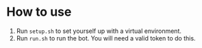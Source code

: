 # How to use

1. Run `setup.sh` to set yourself up with a virtual environment.
2. Run `run.sh` to run the bot. You will need a valid token to do this.
